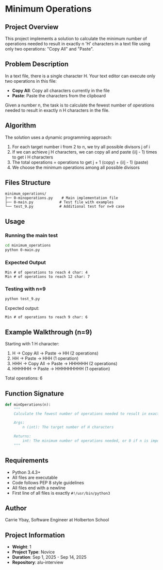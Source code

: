 # Minimum Operations

## Project Overview
This project implements a solution to calculate the minimum number of operations needed to result in exactly n 'H' characters in a text file using only two operations: "Copy All" and "Paste".

## Problem Description
In a text file, there is a single character H. Your text editor can execute only two operations in this file:
- **Copy All**: Copy all characters currently in the file
- **Paste**: Paste the characters from the clipboard

Given a number n, the task is to calculate the fewest number of operations needed to result in exactly n H characters in the file.

## Algorithm
The solution uses a dynamic programming approach:
1. For each target number i from 2 to n, we try all possible divisors j of i
2. If we can achieve j H characters, we can copy all and paste (i/j - 1) times to get i H characters
3. The total operations = operations to get j + 1 (copy) + (i/j - 1) (paste)
4. We choose the minimum operations among all possible divisors

## Files Structure
```
minimum_operations/
├── 0-minoperations.py    # Main implementation file
├── 0-main.py            # Test file with examples
└── test_9.py            # Additional test for n=9 case
```

## Usage

### Running the main test
```bash
cd minimum_operations
python 0-main.py
```

### Expected Output
```
Min # of operations to reach 4 char: 4
Min # of operations to reach 12 char: 7
```

### Testing with n=9
```bash
python test_9.py
```

Expected output:
```
Min # of operations to reach 9 char: 6
```

## Example Walkthrough (n=9)
Starting with 1 H character:
1. H → Copy All → Paste → HH (2 operations)
2. HH → Paste → HHH (1 operation)
3. HHH → Copy All → Paste → HHHHHH (2 operations)
4. HHHHHH → Paste → HHHHHHHHH (1 operation)

Total operations: 6

## Function Signature
```python
def minOperations(n):
    """
    Calculate the fewest number of operations needed to result in exactly n H characters.
    
    Args:
        n (int): The target number of H characters
        
    Returns:
        int: The minimum number of operations needed, or 0 if n is impossible to achieve
    """
```

## Requirements
- Python 3.4.3+
- All files are executable
- Code follows PEP 8 style guidelines
- All files end with a newline
- First line of all files is exactly `#!/usr/bin/python3`

## Author
Carrie Ybay, Software Engineer at Holberton School

## Project Information
- **Weight**: 1
- **Project Type**: Novice
- **Duration**: Sep 1, 2025 - Sep 14, 2025
- **Repository**: alu-interview